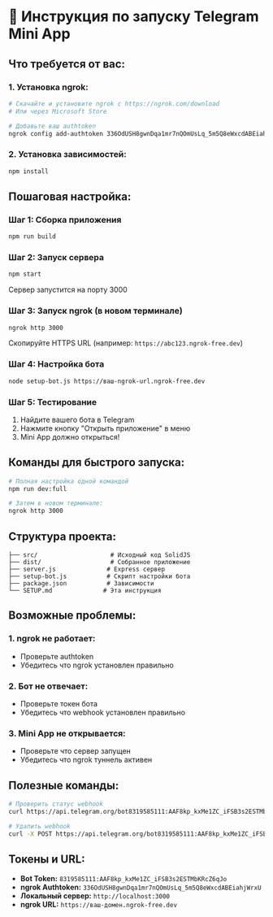 # 🚀 Инструкция по запуску Telegram Mini App

## Что требуется от вас:

### 1. **Установка ngrok:**
```bash
# Скачайте и установите ngrok с https://ngrok.com/download
# Или через Microsoft Store

# Добавьте ваш authtoken
ngrok config add-authtoken 336OdUSH8gwnDqa1mr7nQOmUsLq_5m5Q8eWxcdABEiahjWrxU
```

### 2. **Установка зависимостей:**
```bash
npm install
```

## Пошаговая настройка:

### Шаг 1: Сборка приложения
```bash
npm run build
```

### Шаг 2: Запуск сервера
```bash
npm start
```
Сервер запустится на порту 3000

### Шаг 3: Запуск ngrok (в новом терминале)
```bash
ngrok http 3000
```

Скопируйте HTTPS URL (например: `https://abc123.ngrok-free.dev`)

### Шаг 4: Настройка бота
```bash
node setup-bot.js https://ваш-ngrok-url.ngrok-free.dev
```

### Шаг 5: Тестирование
1. Найдите вашего бота в Telegram
2. Нажмите кнопку "Открыть приложение" в меню
3. Mini App должно открыться!

## Команды для быстрого запуска:

```bash
# Полная настройка одной командой
npm run dev:full

# Затем в новом терминале:
ngrok http 3000
```

## Структура проекта:

```
├── src/                    # Исходный код SolidJS
├── dist/                   # Собранное приложение
├── server.js              # Express сервер
├── setup-bot.js           # Скрипт настройки бота
├── package.json           # Зависимости
└── SETUP.md              # Эта инструкция
```

## Возможные проблемы:

### 1. **ngrok не работает:**
- Проверьте authtoken
- Убедитесь что ngrok установлен правильно

### 2. **Бот не отвечает:**
- Проверьте токен бота
- Убедитесь что webhook установлен правильно

### 3. **Mini App не открывается:**
- Проверьте что сервер запущен
- Убедитесь что ngrok туннель активен

## Полезные команды:

```bash
# Проверить статус webhook
curl https://api.telegram.org/bot8319585111:AAF8kp_kxMe1ZC_iFSB3s2ESTMbKRcZ6qJo/getWebhookInfo

# Удалить webhook
curl -X POST https://api.telegram.org/bot8319585111:AAF8kp_kxMe1ZC_iFSB3s2ESTMbKRcZ6qJo/deleteWebhook
```

## Токены и URL:

- **Bot Token:** `8319585111:AAF8kp_kxMe1ZC_iFSB3s2ESTMbKRcZ6qJo`
- **ngrok Authtoken:** `336OdUSH8gwnDqa1mr7nQOmUsLq_5m5Q8eWxcdABEiahjWrxU`
- **Локальный сервер:** `http://localhost:3000`
- **ngrok URL:** `https://ваш-домен.ngrok-free.dev`
